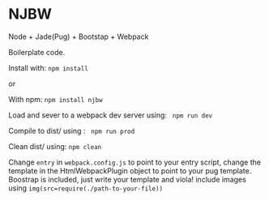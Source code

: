 # NJBW
Node + Jade(Pug) + Bootstap + Webpack

Boilerplate code.

Install with:
`npm install`

or

With npm:
`npm install njbw`


Load and sever to a webpack dev server using:
` npm run dev`

Compile to dist/ using :
` npm run prod`

Clean dist/ using:
`npm clean`

Change `entry` in `webpack.config.js` to point to your entry script, change the template in the HtmlWebpackPlugin object to point to your pug template. Boostrap is included, just write your template and viola! include images using `img(src=require(./path-to-your-file))`
